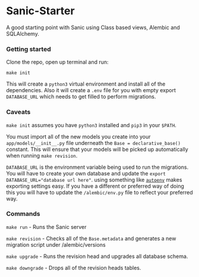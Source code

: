 # Sanic-Starter
A good starting point with Sanic using Class based views, Alembic and SQLAlchemy.


### Getting started
Clone the repo, open up terminal and run:

`make init`

This will create a `python3` virtual environment and install all of the
dependencies. Also it will create a `.env` file for you with empty export
`DATABASE_URL` which needs to get filled to perform migrations.



### Caveats
`make init` assumes you have `python3` installed and `pip3` in your `$PATH`.


You must import all of the new models you create into your `app/models/__init__.py`
file underneath the `Base = declarative_base()` constant. This will ensure
that your models will be picked up automatically when running `make revision`.


`DATABASE_URL` is the environment variable being used to run the migrations.
You will have to create your own database and update the `export DATABASE_URL="database url here"`.
using something like [`autoenv`](https://github.com/kennethreitz/autoenv) makes exporting settings easy.
If you have a different or preferred way of doing this you will
have to update the `/alembic/env.py` file to reflect your preferred way.


### Commands
`make run` - Runs the Sanic server

`make revision` - Checks all of the `Base.metadata` and generates a new
migration script under /alembic/versions


`make upgrade` - Runs the revision head and upgrades all database schema.


`make downgrade` - Drops all of the revision heads tables.